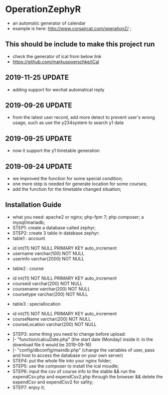 # OperationZephyR
+ an automatic generator of calendar
+ example is here: http://www.corsaircat.com/operationZ/ ;

## This should be include to make this project run
* check the generator of ical from below link
* https://github.com/markuspoerschke/iCal

## 2019-11-25 UPDATE
+ adding support for wechat automatical reply

## 2019-09-26 UPDATE
+ from the latest user record, add more detect to prevent user's wrong usage, such as use the y234system to search y1 data

## 2019-09-25 UPDATE
+ now it support the y1 timetable generation

## 2019-09-24 UPDATE
+ we improved the function for some special condition;
+ one more step is needed for generate location for some courses;
+ add the function for the timetable changed situation; 

## Installation Guide
* what you need: apache2 or nginx; php-fpm 7; php composer; a mysql/mariadb;
* STEP1: create a database called zephyr;
* STEP2: create 3 table in database zephyr:
* table1 : account
+ id int(11) NOT NULL PRIMARY KEY auto_increment
+ username varchar(100) NOT NULL
+ userinfo varchar(2000) NOT NULL
* table2 : course
+ id int(11) NOT NULL PRIMARY KEY auto_increment
+ courseid varchar(200) NOT NULL
+ coursename varchar(200) NOT NULL
+ coursetype varchar(200) NOT NULL
* table3 : speciallocation
+ id int(11) NOT NULL PRIMARY KEY auto_increment
+ courseName varchar(200) NOT NULL
+ courseLocation varchar(200) NOT NULL
* STEP3: some thing you need to change before upload: 
* |- "function/calcuDate.php" (the start date (Monday) inside it: in the download file it would be 2019-09-16)
* |- "config/dbconfig/maindb.php" (change the variables of user, pass and host to access the database on your own server)
* STEP4: put the whole file into your nginx folder;
* STEP5: use the composer to install the ical moudle;
* STEP6: input the csv of course info to the stable && run the expendCsv.php and expendCsv2.php through the browser && delete the expendCsv and expendCsv2 for safity;
* STEP7: enjoy it;
